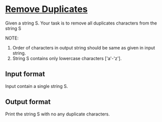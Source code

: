 # [Remove Duplicates][link]

Given a string S. Your task is to remove all duplicates characters from the string S

NOTE:

1. Order of characters in output string should be same as given in input string.
2. String S contains only lowercase characters ['a'-'z'].

## Input format

Input contain a single string S.

## Output format

Print the string S with no any duplicate characters.

[link]: https://www.hackerearth.com/practice/algorithms/string-algorithm/basics-of-string-manipulation/practice-problems/algorithm/remove-duplicates-3/
